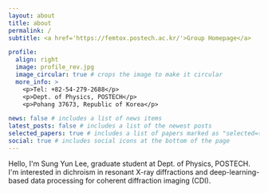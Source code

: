 ```yaml
---
layout: about
title: about
permalink: /
subtitle: <a href='https://femtox.postech.ac.kr/'>Group Homepage</a>

profile:
  align: right
  image: profile_rev.jpg
  image_circular: true # crops the image to make it circular
  more_info: >
    <p>Tel: +82-54-279-2688</p>
    <p>Dept. of Physics, POSTECH</p>
    <p>Pohang 37673, Republic of Korea</p>

news: false # includes a list of news items
latest_posts: false # includes a list of the newest posts
selected_papers: true # includes a list of papers marked as "selected={true}"
social: true # includes social icons at the bottom of the page
---
```


Hello, I'm Sung Yun Lee, graduate student at Dept. of Physics, POSTECH.
I'm interested in dichroism in resonant X-ray diffractions and deep-learning-based data processing for coherent diffraction imaging (CDI).
